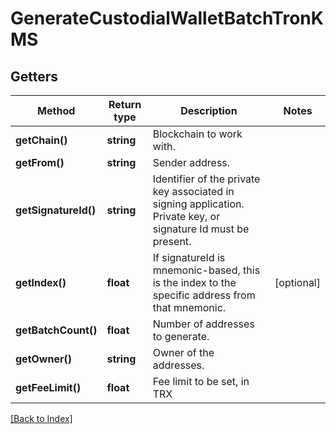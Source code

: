 # GenerateCustodialWalletBatchTronKMS

## Getters

Method | Return type | Description | Notes
------------ | ------------- | ------------- | -------------
**getChain()** | **string** | Blockchain to work with. |
**getFrom()** | **string** | Sender address. |
**getSignatureId()** | **string** | Identifier of the private key associated in signing application. Private key, or signature Id must be present. |
**getIndex()** | **float** | If signatureId is mnemonic-based, this is the index to the specific address from that mnemonic. | [optional]
**getBatchCount()** | **float** | Number of addresses to generate. |
**getOwner()** | **string** | Owner of the addresses. |
**getFeeLimit()** | **float** | Fee limit to be set, in TRX |

[[Back to Index]](../index.md)
